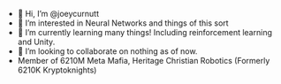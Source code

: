 - 👋 Hi, I’m @joeycurnutt
- 👀 I’m interested in Neural Networks and things of this sort
- 🌱 I’m currently learning many things! Including reinforcement learning and Unity.
- 💞️ I’m looking to collaborate on nothing as of now.
- Member of 6210M Meta Mafia, Heritage Christian Robotics (Formerly 6210K Kryptoknights)

<!---
joeycurnutt/joeycurnutt is a ✨ special ✨ repository because its `README.md` (this file) appears on your GitHub profile.
You can click the Preview link to take a look at your changes.
--->
